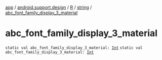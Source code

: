 [app](../../../index.md) / [android.support.design](../../index.md) / [R](../index.md) / [string](index.md) / [abc_font_family_display_3_material](.)

# abc_font_family_display_3_material

`static val abc_font_family_display_3_material: `[`Int`](https://kotlinlang.org/api/latest/jvm/stdlib/kotlin/-int/index.html)
`static val abc_font_family_display_3_material: `[`Int`](https://kotlinlang.org/api/latest/jvm/stdlib/kotlin/-int/index.html)